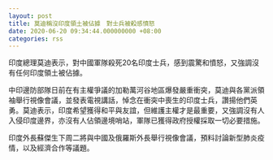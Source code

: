 ```yaml
---
layout: post
title: 莫迪稱沒印度領土被佔據　對士兵被殺感憤怒
date: 2020-06-20 09:34:44.000000000 +08:00
categories: rss
---
```


印度總理莫迪表示，對中國軍隊殺死20名印度士兵，感到震驚和憤怒，又強調沒有任何印度領土被佔據。

中印邊防部隊日前在有主權爭議的加勒萬河谷地區爆發嚴重衝突，莫迪與各黨派領袖舉行視像會議，並發表電視講話，悼念在衝突中喪生的印度士兵，讚揚他們英勇。莫迪表示，印度希望獲得和平與友誼，但維護主權才是最重要，又強調沒有人入侵印度邊界，亦沒有人佔領邊境哨站，軍隊已獲得政府授權採取一切必要措施。

印度外長蘇傑生下周二將與中國及俄羅斯外長舉行視像會議，預料討論新型肺炎疫情，以及經濟合作等議題。
